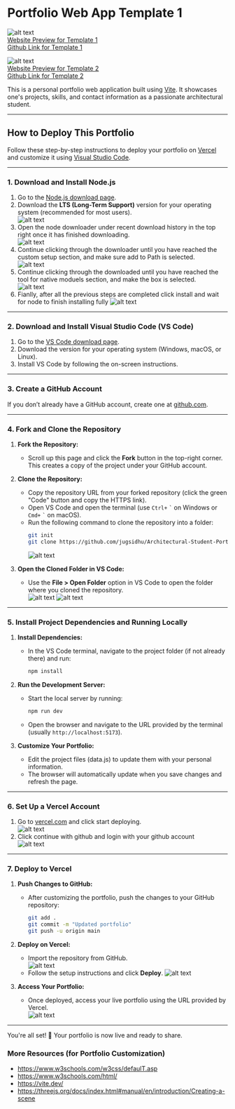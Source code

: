 # Portfolio Web App Template 1

![alt text](/README-Images/image.png)  
[Website Preview for Template 1](https://architecural-student-portfolio-1.vercel.app/)  
[Github Link for Template 1](https://github.com/jzmasiv/Architecural-Student-Portfolio-1)

![alt text](/README-Images/image-1.png)  
[Website Preview for Template 2](https://architectural-student-portfolio-2.vercel.app/)  
[Github Link for Template 2](https://github.com/jugsidhu/Architectural-Student-Portfolio-2)

This is a personal portfolio web application built using [Vite](https://vitejs.dev/). It showcases one's projects, skills, and contact information as a passionate architectural student.

---

## How to Deploy This Portfolio

Follow these step-by-step instructions to deploy your portfolio on [Vercel](https://vercel.com/) and customize it using [Visual Studio Code](https://code.visualstudio.com/).

---

### 1. Download and Install Node.js

1. Go to the [Node.js download page](https://nodejs.org/).
2. Download the **LTS (Long-Term Support)** version for your operating system (recommended for most users).  
   ![alt text](/README-Images/image-2.png)
3. Open the node downloader under recent download history in the top right once it has finished downloading.  
   ![alt text](/README-Images/image-3.png)
4. Continue clicking through the downloader until you have reached the custom setup section, and make sure add to Path is selected.  
   ![alt text](/README-Images/image-4.png)
5. Continue clicking through the downloaded until you have reached the tool for native moduels section, and make the box is selected.  
   ![alt text](/README-Images/image-5.png)
6. Fianlly, after all the previous steps are completed click install and wait for node to finish installing fully
   ![alt text](/README-Images/image-6.png)

---

### 2. Download and Install Visual Studio Code (VS Code)

1. Go to the [VS Code download page](https://code.visualstudio.com/).
2. Download the version for your operating system (Windows, macOS, or Linux).
3. Install VS Code by following the on-screen instructions.

---

### 3. Create a GitHub Account

If you don’t already have a GitHub account, create one at [github.com](https://github.com/).

---

### 4. Fork and Clone the Repository

1. **Fork the Repository:**

   - Scroll up this page and click the **Fork** button in the top-right corner. This creates a copy of the project under your GitHub account.

2. **Clone the Repository:**

   - Copy the repository URL from your forked repository (click the green "Code" button and copy the HTTPS link).
   - Open VS Code and open the terminal (use `Ctrl+` `` ` `` on Windows or `Cmd+` `` ` `` on macOS).
   - Run the following command to clone the repository into a folder:
     ```bash
     git init
     git clone https://github.com/jugsidhu/Architectural-Student-Portfolio-2.git
     ```
     ![alt text](/README-Images/image-7.png)

3. **Open the Cloned Folder in VS Code:**
   - Use the **File > Open Folder** option in VS Code to open the folder where you cloned the repository.  
     ![alt text](/README-Images/image-8.png)
     ![alt text](/README-Images/image-9.png)

---

### 5. Install Project Dependencies and Running Locally

1. **Install Dependencies:**

   - In the VS Code terminal, navigate to the project folder (if not already there) and run:
     ```bash
     npm install
     ```

2. **Run the Development Server:**

   - Start the local server by running:
     ```bash
     npm run dev
     ```
   - Open the browser and navigate to the URL provided by the terminal (usually `http://localhost:5173`).

3. **Customize Your Portfolio:**
   - Edit the project files (data.js) to update them with your personal information.
   - The browser will automatically update when you save changes and refresh the page.

---

### 6. Set Up a Vercel Account

1. Go to [vercel.com](https://vercel.com/) and click start deploying.  
   ![alt text](/README-Images/image-10.png)
2. Click continue with github and login with your github account  
   ![alt text](/README-Images/image-11.png)

---

### 7. Deploy to Vercel

1. **Push Changes to GitHub:**

   - After customizing the portfolio, push the changes to your GitHub repository:
     ```bash
     git add .
     git commit -m "Updated portfolio"
     git push -u origin main
     ```

2. **Deploy on Vercel:**

   - Import the repository from GitHub.  
      ![alt text](/README-Images/image-12.png)
   - Follow the setup instructions and click **Deploy**.
     ![alt text](/README-Images/image-13.png)

3. **Access Your Portfolio:**
   - Once deployed, access your live portfolio using the URL provided by Vercel.  
      ![alt text](/README-Images/image-14.png)

---

You're all set! 🎉 Your portfolio is now live and ready to share.

### More Resources (for Portfolio Customization)

- https://www.w3schools.com/w3css/defaulT.asp
- https://www.w3schools.com/html/
- https://vite.dev/
- https://threejs.org/docs/index.html#manual/en/introduction/Creating-a-scene
